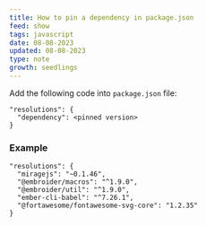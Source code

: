 ```yaml
---
title: How to pin a dependency in package.json
feed: show
tags: javascript
date: 08-08-2023
updated: 08-08-2023
type: note
growth: seedlings
---
```


Add the following code into `package.json` file:

```
"resolutions": {
  "dependency": <pinned version>
}
```

### Example
```
"resolutions": {
  "miragejs": "~0.1.46",
  "@embroider/macros": "^1.9.0",
  "@embroider/util": "^1.9.0",
  "ember-cli-babel": "^7.26.1",
  "@fortawesome/fontawesome-svg-core": "1.2.35"
}
```
